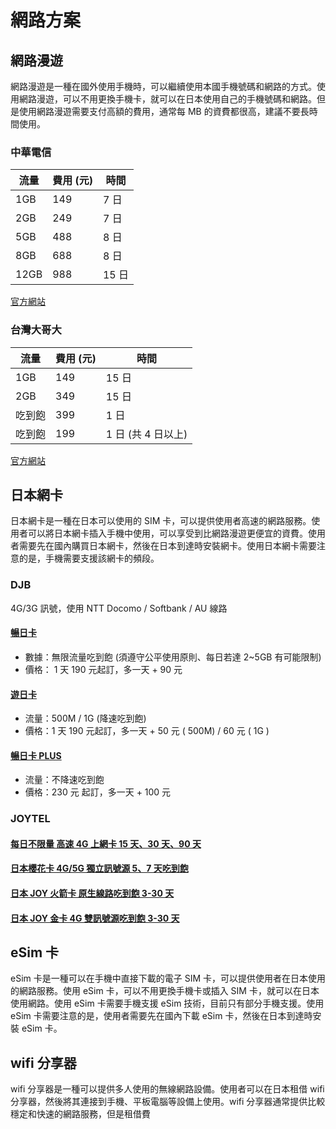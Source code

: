 # 網路方案

## 網路漫遊

網路漫遊是一種在國外使用手機時，可以繼續使用本國手機號碼和網路的方式。使用網路漫遊，可以不用更換手機卡，就可以在日本使用自己的手機號碼和網路。但是使用網路漫遊需要支付高額的費用，通常每 MB 的資費都很高，建議不要長時間使用。

### 中華電信

| 流量 | 費用 (元) | 時間  |
| ---- | --------- | ----- |
| 1GB  | 149       | 7 日  |
| 2GB  | 249       | 7 日  |
| 5GB  | 488       | 8 日  |
| 8GB  | 688       | 8 日  |
| 12GB | 988       | 15 日 |

[官方網站](https://www.cht.com.tw/home/campaign/roaming/jk.html)

### 台灣大哥大

| 流量   | 費用 (元) | 時間               |
| ------ | --------- | ------------------ |
| 1GB    | 149       | 15 日              |
| 2GB    | 349       | 15 日              |
| 吃到飽 | 399       | 1 日               |
| 吃到飽 | 199       | 1 日 (共 4 日以上) |

[官方網站](https://www.cht.com.tw/home/campaign/roaming/jk.html)

## 日本網卡

日本網卡是一種在日本可以使用的 SIM 卡，可以提供使用者高速的網路服務。使用者可以將日本網卡插入手機中使用，可以享受到比網路漫遊更便宜的資費。使用者需要先在國內購買日本網卡，然後在日本到達時安裝網卡。使用日本網卡需要注意的是，手機需要支援該網卡的頻段。

### DJB

4G/3G 訊號，使用 NTT Docomo / Softbank / AU 線路

#### [暢日卡](https://djbcard.com/product/daijobu/)

- 數據：無限流量吃到飽 (須遵守公平使用原則、每日若達 2~5GB 有可能限制)
- 價格： 1 天 190 元起訂，多一天 + 90 元

#### [遊日卡](https://djbcard.com/product/daijobu_jpcard/)

- 流量：500M / 1G (降速吃到飽)
- 價格：1 天 190 元起訂，多一天 + 50 元 ( 500M) / 60 元 ( 1G )

#### [暢日卡 PLUS](https://djbcard.com/product/daijobu_jpcard/)

- 流量：不降速吃到飽
- 價格：230 元 起訂，多一天 + 100 元

### JOYTEL

#### [每日不限量 高速 4G 上網卡 15 天、30 天、90 天](https://www.joytel-tw.com/products/japansim)

#### [日本櫻花卡 4G/5G 獨立訊號源 5、7 天吃到飽](https://www.joytel-tw.com/products/japancard-sakura)

#### [日本 JOY 火箭卡 原生線路吃到飽 3-30 天](https://www.joytel-tw.com/products/jpsim)

#### [日本 JOY 金卡 4G 雙訊號源吃到飽 3-30 天](https://www.joytel-tw.com/products/japancard-8)

## eSim 卡

eSim 卡是一種可以在手機中直接下載的電子 SIM 卡，可以提供使用者在日本使用的網路服務。使用 eSim 卡，可以不用更換手機卡或插入 SIM 卡，就可以在日本使用網路。使用 eSim 卡需要手機支援 eSim 技術，目前只有部分手機支援。使用 eSim 卡需要注意的是，使用者需要先在國內下載 eSim 卡，然後在日本到達時安裝 eSim 卡。

## wifi 分享器

wifi 分享器是一種可以提供多人使用的無線網路設備。使用者可以在日本租借 wifi 分享器，然後將其連接到手機、平板電腦等設備上使用。wifi 分享器通常提供比較穩定和快速的網路服務，但是租借費
